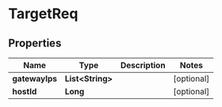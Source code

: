 # TargetReq

## Properties
Name | Type | Description | Notes
------------ | ------------- | ------------- | -------------
**gatewayIps** | **List&lt;String&gt;** |  |  [optional]
**hostId** | **Long** |  |  [optional]
